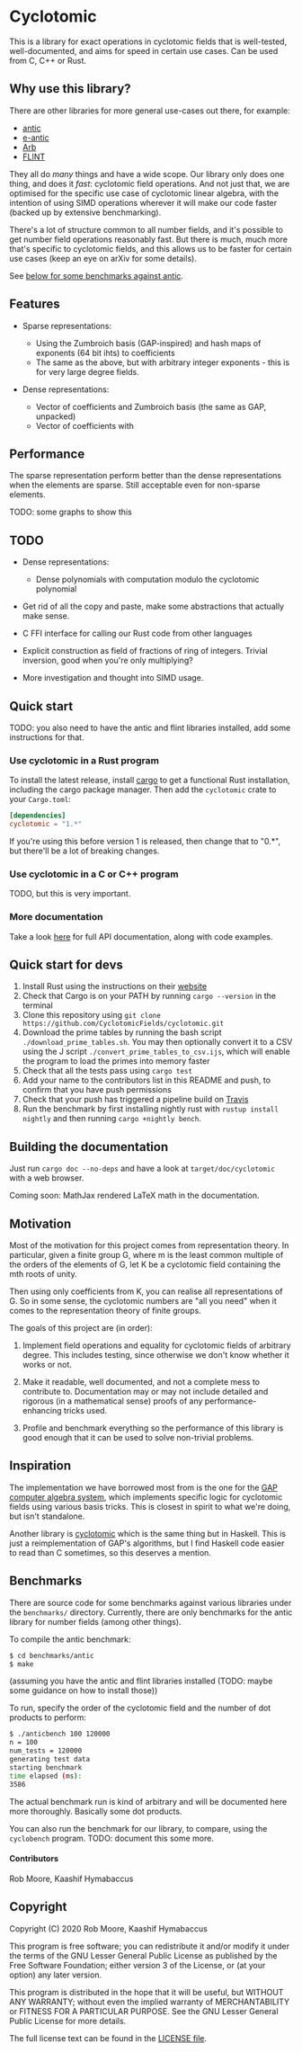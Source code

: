 # Cyclotomic

This is a library for exact operations in cyclotomic fields that is
well-tested, well-documented, and aims for speed in certain use
cases. Can be used from C, C++ or Rust.

## Why use this library?

There are other libraries for more general use-cases out
there, for example:

* [antic](https://github.com/wbhart/antic)
* [e-antic](https://github.com/videlec/e-antic)
* [Arb](http://arblib.org/)
* [FLINT](http://flintlib.org/)

They all do *many* things and have a wide scope. Our library only does
one thing, and does it *fast*: cyclotomic field operations. And not
just that, we are optimised for the specific use case of cyclotomic
linear algebra, with the intention of using SIMD operations wherever
it will make our code faster (backed up by extensive benchmarking).

There's a lot of structure common to all number fields, and it's
possible to get number field operations reasonably fast. But there is
much, much more that's specific to cyclotomic fields, and this allows
us to be faster for certain use cases (keep an eye on arXiv for some
details).

See [below for some benchmarks against antic](#benchmarks).

## Features

* Sparse representations:
  - Using the Zumbroich basis (GAP-inspired) and hash maps of
    exponents (64 bit ihts) to coefficients
  - The same as the above, but with arbitrary integer exponents -
    this is for very large degree fields.
    
* Dense representations:
  - Vector of coefficients and Zumbroich basis (the same as GAP,
    unpacked)
  - Vector of coefficients with
  
## Performance

The sparse representation perform better than the dense representations
when the elements are sparse. Still acceptable even for non-sparse
elements.

TODO: some graphs to show this

## TODO

* Dense representations:
  - Dense polynomials with computation modulo the cyclotomic
    polynomial

* Get rid of all the copy and paste, make some abstractions that
  actually make sense.

* C FFI interface for calling our Rust code from other languages

* Explicit construction as field of fractions of ring of
  integers. Trivial inversion, good when you're only multiplying?

* More investigation and thought into SIMD usage.

## Quick start

TODO: you also need to have the antic and flint libraries installed,
add some instructions for that.

### Use cyclotomic in a Rust program

To install the latest release, install
[cargo](https://doc.rust-lang.org/cargo/getting-started/installation.html)
to get a functional Rust installation, including the cargo package
manager. Then add the `cyclotomic` crate to your `Cargo.toml`:

```toml
[dependencies]
cyclotomic = "1.*"
```

If you're using this before version 1 is released, then change that to
"0.*", but there'll be a lot of breaking changes.

### Use cyclotomic in a C or C++ program

TODO, but this is very important.

### More documentation

Take a look
[here](https://cyclotomicfields.github.io/cyclotomic/cyclotomic/) for
full API documentation, along with code examples.

## Quick start for devs

1. Install Rust using the instructions on their
[website](https://www.rust-lang.org/tools/install)
2. Check that Cargo is on your PATH by running `cargo --version` in the
terminal
3. Clone this repository using
`git clone https://github.com/CyclotomicFields/cyclotomic.git`
4. Download the prime tables by running the bash script
`./download_prime_tables.sh`. You may then optionally convert it to a CSV using
the J script `./convert_prime_tables_to_csv.ijs`, which will enable the program
to load the primes into memory faster
5. Check that all the tests pass using `cargo test`
6. Add your name to the contributors list in this README and push, to confirm
that you have push permissions
7. Check that your push has triggered a pipeline build on
[Travis](https://travis-ci.com/github/CyclotomicFields/cyclotomic/builds)
8. Run the benchmark by first installing nightly rust with
`rustup install nightly` and then running `cargo +nightly bench`.

## Building the documentation

Just run `cargo doc --no-deps` and have a look at
`target/doc/cyclotomic` with a web browser.

Coming soon: MathJax rendered LaTeX math in the documentation.

## Motivation

Most of the motivation for this project comes from representation
theory. In particular, given a finite group G, where m is the least
common multiple of the orders of the elements of G, let K be a
cyclotomic field containing the mth roots of unity.

Then using only coefficients from K, you can realise all
representations of G. So in some sense, the cyclotomic numbers are
"all you need" when it comes to the representation theory of finite
groups.

The goals of this project are (in order):

1. Implement field operations and equality for cyclotomic fields of
   arbitrary degree. This includes testing, since otherwise we don't
   know whether it works or not.

2. Make it readable, well documented, and not a complete mess to
   contribute to. Documentation may or may not include detailed and
   rigorous (in a mathematical sense) proofs of any
   performance-enhancing tricks used.

3. Profile and benchmark everything so the performance of this library
   is good enough that it can be used to solve non-trivial problems.

## Inspiration

The implementation we have borrowed most from is the one for the
[GAP computer algebra system](https://github.com/gap-system/gap/blob/master/src/cyclotom.c),
which implements specific logic for cyclotomic fields using various
basis tricks. This is closest in spirit to what we're doing, but isn't
standalone.

Another library is
[cyclotomic](https://hackage.haskell.org/package/cyclotomic) which is
the same thing but in Haskell. This is just a reimplementation of
GAP's algorithms, but I find Haskell code easier to read than C
sometimes, so this deserves a mention.

## Benchmarks

There are source code for some benchmarks against various libraries
under the `benchmarks/` directory. Currently, there are only
benchmarks for the antic library for number fields (among other
things).

To compile the antic benchmark:

```sh
$ cd benchmarks/antic
$ make
```

(assuming you have the antic and flint libraries installed (TODO:
maybe some guidance on how to install those))

To run, specify the order of the cyclotomic field and the number of
dot products to perform:

```sh
$ ./anticbench 100 120000
n = 100
num_tests = 120000
generating test data
starting benchmark
time elapsed (ms):
3586
```

The actual benchmark run is kind of arbitrary and will be documented
here more thoroughly. Basically some dot products.

You can also run the benchmark for our library, to compare, using
the `cyclobench` program. TODO: document this some more.

#### Contributors

Rob Moore, Kaashif Hymabaccus

## Copyright

Copyright (C) 2020 Rob Moore, Kaashif Hymabaccus

This program is free software; you can redistribute it and/or modify
it under the terms of the GNU Lesser General Public License as
published by the Free Software Foundation; either version 3 of the
License, or (at your option) any later version.

This program is distributed in the hope that it will be useful, but
WITHOUT ANY WARRANTY; without even the implied warranty of
MERCHANTABILITY or FITNESS FOR A PARTICULAR PURPOSE.  See the GNU
Lesser General Public License for more details.

The full license text can be found in the [LICENSE file](/LICENSE).
